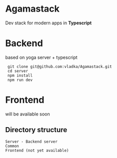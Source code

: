# Agamastack 
Dev stack for modern apps in **Typescript**

# Backend
 based on yoga server + typescript
```
 git clone git@github.com:vladka/Agamastack.git
 cd server
 npm install
 npm run dev

```

# Frontend
 will be available soon




## Directory structure
```
Server - Backend server
Common
Frontend (not yet available)

```
  
